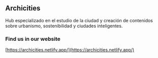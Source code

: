 ## Archicities

Hub especializado en el estudio de la ciudad y creación de contenidos sobre urbanismo, sostenibilidad y ciudades inteligentes.

### Find us in our website

[https://archicities.netlify.app/](https://archicities.netlify.app/)

